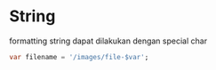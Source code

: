 # String

formatting string dapat dilakukan dengan special char

```dart
var filename = '/images/file-$var';
```
